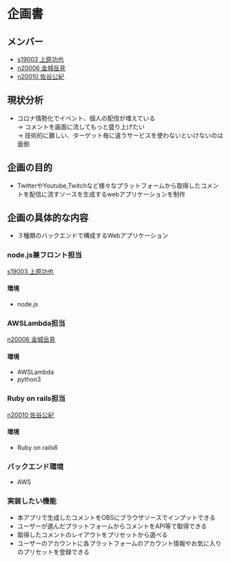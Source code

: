 # 企画書

## メンバー
- [s19003 上原功也](https://github.com/s19003/Graduation_Task.git)
- [n20006 金城岳見](https://github.com/n20006/GraduationTask)
- [n20010 佐谷公紀](https://github.com/n20010/GraduationTask)

## 現状分析
- コロナ情勢化でイベント、個人の配信が増えている  
 →  コメントを画面に流してもっと盛り上げたい  
 →  技術的に難しい、ターゲット毎に違うサービスを使わないといけないのは面倒

## 企画の目的
- TwitterやYoutube,Twitchなど様々なプラットフォームから取得したコメントを配信に流すソースを生成するwebアプリケーションを制作

## 企画の具体的な内容
- ３種類のバックエンドで構成するWebアプリケーション

### node.js兼フロント担当
[s19003 上原功也](https://github.com/s19003/Graduation_Task.git)
#### 環境
- node.js

### AWSLambda担当
[n20006 金城岳見](https://github.com/n20006/GraduationTask)  
#### 環境
- AWSLambda
- python3

### Ruby on rails担当
[n20010 佐谷公紀](https://github.com/n20010/GraduationTask)
#### 環境
- Ruby on rails6

### バックエンド環境
- AWS


### 実装したい機能
- 本アプリで生成したコメントをOBSにブラウザソースでインプットできる
- ユーザーが選んだプラットフォームからコメントをAPI等で取得できる
- 取得したコメントのレイアウトをプリセットから選べる
- ユーザーのアカウントに各プラットフォームのアカウント情報やお気に入りのプリセットを登録できる
